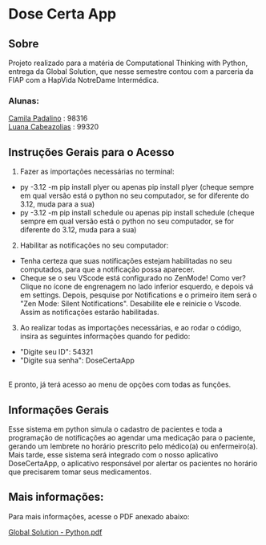 # Dose Certa App
## Sobre
Projeto realizado para a matéria de Computational Thinking with Python, entrega da Global Solution, que nesse semestre contou com a parceria da FIAP com a HapVida NotreDame Intermédica.

### Alunas:
<a href="https://github.com/camilapadalino">Camila Padalino</a> : 98316<br>
<a href="https://github.com/Luanacabezaolias">Luana Cabeazolias</a> : 99320 <br>

## Instruções Gerais para o Acesso
1. Fazer as importações necessárias no terminal:
  - py -3.12 -m pip install plyer ou apenas pip install plyer (cheque sempre em qual versão está o python no seu computador, se for diferente do 3.12, muda para a sua)
  - py -3.12 -m pip install schedule ou apenas pip install schedule (cheque sempre em qual versão está o python no seu computador, se for diferente do 3.12, muda para a sua)

2. Habilitar as notificações no seu computador:
 - Tenha certeza que suas notificações estejam habilitadas no seu computados, para que a notificação possa aparecer.
 - Cheque se o seu VScode está configurado no ZenMode! Como ver?
  Clique no ícone de engrenagem no lado inferior esquerdo, e depois vá em settings.
  Depois, pesquise por Notifications e o primeiro item será o "Zen Mode: Silent Notifications". Desabilite ele e reinicie o Vscode. Assim as notificações estarão habilitadas.


3. Ao realizar todas as importações necessárias, e ao rodar o código, insira as seguintes informações quando for pedido:
  - "Digite seu ID": 54321
  - "Digite sua senha": DoseCertaApp

<br>E pronto, já terá acesso ao menu de opções com todas as funções.
## Informações Gerais
Esse sistema em python simula o cadastro de pacientes e toda a programação de notificações ao agendar uma medicação para o paciente,<br>gerando um lembrete no horário prescrito pelo médico(a) ou enfermeiro(a).
Mais tarde, esse sistema será integrado com o nosso aplicativo DoseCertaApp, o aplicativo responsável por alertar os pacientes no horário que precisarem tomar seus medicamentos.
## Mais informações:
Para mais informações, acesse o PDF anexado abaixo:

[Global Solution - Python.pdf](https://github.com/Health-Tech-CL/GS-Python/files/13404388/Global.Solution.-.Python.pdf)
